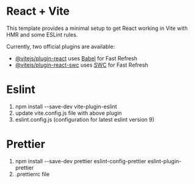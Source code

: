 # React + Vite

This template provides a minimal setup to get React working in Vite with HMR and some ESLint rules.

Currently, two official plugins are available:

- [@vitejs/plugin-react](https://github.com/vitejs/vite-plugin-react/blob/main/packages/plugin-react/README.md) uses [Babel](https://babeljs.io/) for Fast Refresh
- [@vitejs/plugin-react-swc](https://github.com/vitejs/vite-plugin-react-swc) uses [SWC](https://swc.rs/) for Fast Refresh

# Eslint

1. npm install --save-dev vite-plugin-eslint
2. update vite.config.js file with above plugin
3. eslint.config.js (configuration for latest eslint version 9)

# Prettier

1. npm install --save-dev prettier eslint-config-prettier eslint-plugin-prettier
2. .prettierrc file
